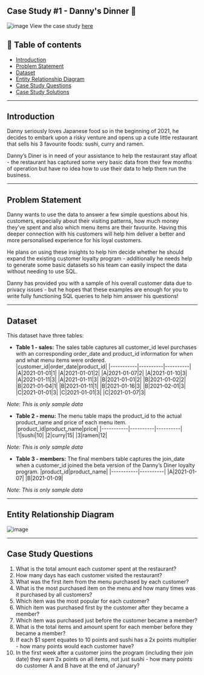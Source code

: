 Case Study #1 - Danny's Dinner 🍜
----------------------------------------------------------------
![image](https://github.com/user-attachments/assets/9c273c84-cf9b-4086-b1f9-e7a1f3575503)
View the case study [here](https://8weeksqlchallenge.com/case-study-1/)

**📝 Table of contents**
-------------------------------------------------------------------
- [Introduction](https://github.com/pngoctu012/DATA-ANALYST-PORTFOLIO/SQL%20Project/Case%20Study%20%231%20-%20Danny's%20Dinner/README.md#introduction)
- [Problem Statement](https://github.com/pngoctu012/DATA-ANALYST-PORTFOLIO/edit/main/SQL%20Project/Case%20Study%20%231%20-%20Danny's%20Dinner/README.md#problem-statement)
- [Dataset](https://github.com/pngoctu012/DATA-ANALYST-PORTFOLIO/edit/main/SQL%20Project/Case%20Study%20%231%20-%20Danny's%20Dinner/README.md#dataset)
- [Entity Relationship Diagram](https://github.com/pngoctu012/DATA-ANALYST-PORTFOLIO/edit/main/SQL%20Project/Case%20Study%20%231%20-%20Danny's%20Dinner/README.md#entity-relationship-diagram)
- [Case Study Questions](https://github.com/pngoctu012/DATA-ANALYST-PORTFOLIO/edit/main/SQL%20Project/Case%20Study%20%231%20-%20Danny's%20Dinner/README.md#case-study-questions)
- [Case Study Solutions]()

--------------------------------------------------------------------
Introduction
-------------------------------------------------------
Danny seriously loves Japanese food so in the beginning of 2021, he decides to embark upon a risky venture and opens up a cute little restaurant that sells his 3 favourite foods: sushi, curry and ramen.

Danny’s Diner is in need of your assistance to help the restaurant stay afloat - the restaurant has captured some very basic data from their few months of operation but have no idea how to use their data to help them run the business.

-------------------------------------------------------------------
Problem Statement
--------------------------------------------------------
Danny wants to use the data to answer a few simple questions about his customers, especially about their visiting patterns, how much money they’ve spent and also which menu items are their favourite. Having this deeper connection with his customers will help him deliver a better and more personalised experience for his loyal customers.

He plans on using these insights to help him decide whether he should expand the existing customer loyalty program - additionally he needs help to generate some basic datasets so his team can easily inspect the data without needing to use SQL.

Danny has provided you with a sample of his overall customer data due to privacy issues - but he hopes that these examples are enough for you to write fully functioning SQL queries to help him answer his questions!

-------------------------------------------------------------------
Dataset
--------------------------------------------------------
This dataset have three tables: 
- **Table 1 - sales:** The sales table captures all customer_id level purchases with an corresponding order_date and product_id information for when and what menu items were ordered.
  |customer_id|order_date|product_id|
  |-----------|----------|----------|
  |A|2021-01-01|1|
  |A|2021-01-01|2|
  |A|2021-01-07|2|
  |A|2021-01-10|3|
  |A|2021-01-11|3|
  |A|2021-01-11|3|
  |B|2021-01-01|2|
  |B|2021-01-02|2|
  |B|2021-01-04|1|
  |B|2021-01-11|1|
  |B|2021-01-16|3|
  |B|2021-02-01|3|
  |C|2021-01-01|3|
  |C|2021-01-01|3|
  |C|2021-01-07|3|

*Note: This is only sample data*
- **Table 2 - menu:** The menu table maps the product_id to the actual product_name and price of each menu item.
  |product_id|product_name|price|
  |-----------|----------|----------|
  |1|sushi|10|
  |2|curry|15|
  |3|ramen|12|

*Note: This is only sample data*
- **Table 3 - members:** The final members table captures the join_date when a customer_id joined the beta version of the Danny’s Diner loyalty program.
  |product_id|product_name|
  |-----------|----------|
  |A|2021-01-07|
  |B|2021-01-09|

*Note: This is only sample data*

-------------------------------------------------------------
Entity Relationship Diagram
------------------------------------------------------------
![image](https://github.com/user-attachments/assets/11d35f02-c339-43eb-9294-5a6f80467898)

--------------------------------------------------------------
Case Study Questions
-----------------------------------------------
1. What is the total amount each customer spent at the restaurant?
2. How many days has each customer visited the restaurant?
3. What was the first item from the menu purchased by each customer?
4. What is the most purchased item on the menu and how many times was it purchased by all customers?
5. Which item was the most popular for each customer?
6. Which item was purchased first by the customer after they became a member?
7. Which item was purchased just before the customer became a member?
8. What is the total items and amount spent for each member before they became a member?
9. If each $1 spent equates to 10 points and sushi has a 2x points multiplier - how many points would each customer have?
10. In the first week after a customer joins the program (including their join date) they earn 2x points on all items, not just sushi - how many points do customer A and B have at the end of January?




